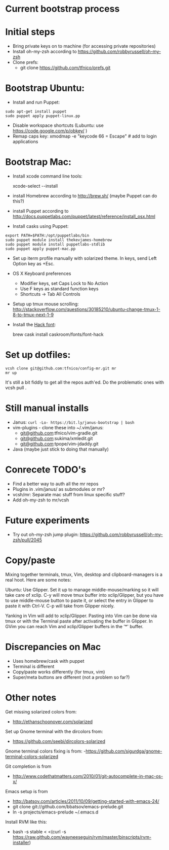 Current bootstrap process
=========================

# Initial steps

* Bring private keys on to machine (for accessing private repositories)
* Install oh-my-zsh according to https://github.com/robbyrussell/oh-my-zsh
* Clone prefs:
    - git clone https://github.com/tfnico/prefs.git

# Bootstrap Ubuntu:

* Install and run Puppet:
```
sudo apt-get install puppet
sudo puppet apply puppet-linux.pp
```

* Disable workspace shortcuts (Lubuntu: use https://code.google.com/p/obkey/ )
* Remap caps key: xmodmap -e "keycode 66 = Escape" # add to login applications

# Bootstrap Mac:

* Install xcode command line tools:

    xcode-select --install

* install Homebrew according to http://brew.sh/ (maybe Puppet can do this?)
* install Puppet according to http://docs.puppetlabs.com/puppet/latest/reference/install_osx.html
* Install casks using Puppet:
```
export PATH=$PATH:/opt/puppetlabs/bin
sudo puppet module install thekevjames-homebrew
sudo puppet module install puppetlabs-stdlib
sudo puppet apply puppet-mac.pp
```
* Set up iterm profile manually with solarized theme. In keys, send Left Option key as +Esc.
* OS X Keyboard preferences 
  * Modifier keys, set Caps Lock to No Action
  * Use F keys as standard function keys
  * Shortcuts -> Tab All Controls
* Setup up tmux mouse scrolling: http://stackoverflow.com/questions/30185210/ubuntu-change-tmux-1-8-to-tmux-next-1-9
* Install the [Hack font](https://github.com/chrissimpkins/Hack#desktop-installation):

    brew cask install caskroom/fonts/font-hack

# Set up dotfiles:
```
vcsh clone git@github.com:tfnico/config-mr.git mr
mr up
```

It's still a bit fiddly to get all the repos auth'ed. Do the problematic ones with vcsh pull <repo name>.

Still manual installs
=====================
- Janus: `curl -Lo- https://bit.ly/janus-bootstrap | bash`
- vim-plugins - clone these into ~/.vim/janus:
    - git@github.com:tfnico/vim-gradle.git
    - git@github.com:sukima/xmledit.git
    - git@github.com:tpope/vim-jdaddy.git
- Java (maybe just stick to doing that manually)

Conrecete TODO's
================

* Find a better way to auth all the mr repos
* Plugins in .vim/janus/ as submodules or mr?
* vcsh/mr: Separate mac stuff from linux specific stuff?
* Add oh-my-zsh to mr/vcsh

Future experiments
==================
- Try out oh-my-zsh jump plugin: https://github.com/robbyrussell/oh-my-zsh/pull/2045

Copy/paste
==========
Mixing together terminals, tmux, Vim, desktop and clipboard-managers is
a real hoot. Here are some notes:

Ubuntu: Use Glipper. Set it up to manage middle-mouse/marking so it will
take care of xclip. C-y will move tmux buffer into xclip/Glipper, but
you have to use middle-mouse button to paste it, or select the entry in
Glipper to paste it with Ctrl-V. C-p will take from Glipper nicely.

Yanking in Vim will add to xclip/Glipper. Pasting into Vim can be done via
tmux or with the Terminal paste after activating the buffer in Glipper.
In GVim you can reach Vim and xclip/Glipper buffers in the '\*'
buffer.

Discrepancies on Mac
====================

* Uses homebrew/cask with puppet
* Terminal is different
* Copy/paste works differently (for tmux, vim)
* Super/meta buttons are different (not a problem so far?)

Other notes
===========

Get missing solarized colors from:
- http://ethanschoonover.com/solarized

Set up Gnome terminal with the dircolors from:
- https://github.com/seebi/dircolors-solarized

Gnome terminal colors fixing is from:
-https://github.com/sigurdga/gnome-terminal-colors-solarized

Git completion is from
- http://www.codethatmatters.com/2010/01/git-autocomplete-in-mac-os-x/

Emacs setup is from
- http://batsov.com/articles/2011/10/09/getting-started-with-emacs-24/
- git clone git://github.com/bbatsov/emacs-prelude.git
- ln -s projects/emacs-prelude ~/.emacs.d

Install RVM like this:
- bash -s stable < <(curl -s https://raw.github.com/wayneeseguin/rvm/master/binscripts/rvm-installer)
 
